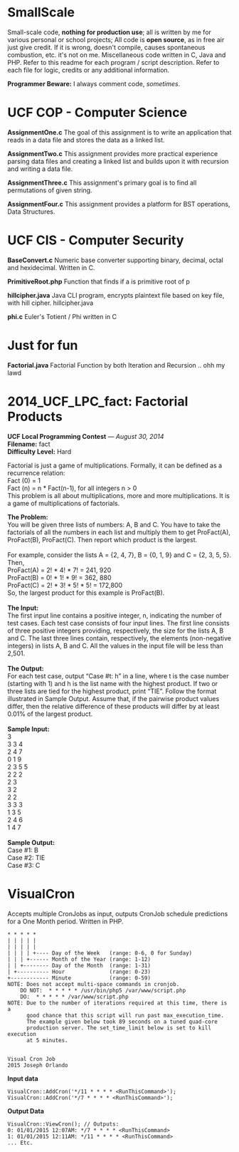 # SmallScale
Small-scale code, **nothing for production use**; all is written by me for various personal or school projects; All code is **open source**, as in free air just give credit. If it is wrong, doesn't compile, causes spontaneous combustion, etc. it's not on me. Miscellaneous code written in C, Java and PHP. Refer to this readme for each program / script description. Refer to each file for logic, credits or any additional information.

**Programmer Beware:** I always comment code, *sometimes*.

# UCF COP - Computer Science

**AssignmentOne.c**
The goal of this assignment is to write an application that reads in a data file and stores the data as a linked list.

**AssignmentTwo.c**
This assignment provides more practical experience parsing data files and creating a linked list and builds upon it with recursion and writing a data file.

**AssignmentThree.c**
This assignment's primary goal is to find all permutations of given string.

**AssignmentFour.c**
This assignment provides a platform for BST operations, Data Structures.

# UCF CIS - Computer Security

**BaseConvert.c**
Numeric base converter supporting binary, decimal, octal and hexidecimal. Written in C.

**PrimitiveRoot.php**
Function that finds if a is primitive root of p

**hillcipher.java**
Java CLI program, encrypts plaintext file based on key file, with hill cipher.
hillcipher.java <keyfilepath> <plaintextfilepath>

**phi.c**
Euler's Totient / Phi written in C

# Just for fun

**Factorial.java**
Factorial Function by both Iteration and Recursion .. ohh my lawd 

# 2014_UCF_LPC_fact: Factorial Products
  **UCF Local Programming Contest** — *August 30, 2014*<br />
  **Filename:** fact<br />
  **Difficulty Level:** Hard<br />
  
  Factorial is just a game of multiplications. Formally, it can be defined as a recurrence relation:<br />
      Fact (0) = 1<br />
      Fact (n) = n * Fact(n-1), for all integers n > 0<br />
    This problem is all about multiplications, more and more multiplications. It is a game of
    multiplications of factorials.<br />
    
  **The Problem:**<br />
   You will be given three lists of numbers: A, B and C. You have to take the factorials of all the
    numbers in each list and multiply them to get ProFact(A), ProFact(B), ProFact(C). Then report
    which product is the largest.<br /><br />
    For example, consider the lists A = {2, 4, 7}, B = {0, 1, 9} and C = {2, 3, 5, 5}. Then,<br />
      ProFact(A) = 2! * 4! * 7! = 241, 920<br />
      ProFact(B) = 0! * 1! * 9! = 362, 880<br />
      ProFact(C) = 2! * 3! * 5! * 5! = 172,800<br />
    So, the largest product for this example is ProFact(B).<br /><br />
  **The Input:**<br />
    The first input line contains a positive integer, n, indicating the number of test cases. Each test
    case consists of four input lines. The first line consists of three positive integers providing,
    respectively, the size for the lists A, B and C. The last three lines contain, respectively, the
    elements (non-negative integers) in lists A, B and C.
    All the values in the input file will be less than 2,501.<br /><br />
  **The Output:**<br />
    For each test case, output “Case #t: h” in a line, where t is the case number (starting with 1)
    and h is the list name with the highest product. If two or three lists are tied for the highest product,
    print “TIE”. Follow the format illustrated in Sample Output.
    Assume that, if the pairwise product values differ, then the relative difference of these products
    will differ by at least 0.01% of the largest product.<br /><br />
  **Sample Input:**<br />
    3<br />
    3 3 4<br />
    2 4 7<br />
    0 1 9<br />
    2 3 5 5<br />
    2 2 2<br />
    2 3<br />
    3 2<br />
    2 2<br />
    3 3 3<br />
    1 3 5<br />
    2 4 6<br />
    1 4 7<br /><br />
  **Sample Output:**<br />
    Case #1: B<br />
    Case #2: TIE<br />
    Case #3: C<br />
    
# VisualCron
Accepts multiple CronJobs as input, outputs CronJob schedule predictions for a One Month period. Written in PHP.

	* * * * *
	| | | | | 
	| | | | | 
	| | | | +---- Day of the Week   (range: 0-6, 0 for Sunday)
	| | | +------ Month of the Year (range: 1-12)
	| | +-------- Day of the Month  (range: 1-31)
	| +---------- Hour              (range: 0-23)
	+------------ Minute            (range: 0-59)
	NOTE: Does not accept multi-space commands in cronjob.
		DO NOT:  * * * * * /usr/bin/php5 /var/www/script.php
		DO:	 * * * * * /var/www/script.php
	NOTE: Due to the number of iterations required at this time, there is a 
	      good chance that this script will run past max_execution_time. 
	      The example given below took 89 seconds on a tuned quad-core 
	      production server. The set_time_limit below is set to kill execution
	      at 5 minutes.
	
	
	Visual Cron Job
	2015 Joseph Orlando

**Input data**

	VisualCron::AddCron('*/11 * * * * <RunThisCommand>');
	VisualCron::AddCron('*/7 * * * * <RunThisCommand>');
**Output Data**

	VisualCron::ViewCron(); // Outputs:
	0: 01/01/2015 12:07AM: */7 * * * * <RunThisCommand>
	1: 01/01/2015 12:11AM: */11 * * * * <RunThisCommand>
	... Etc.
